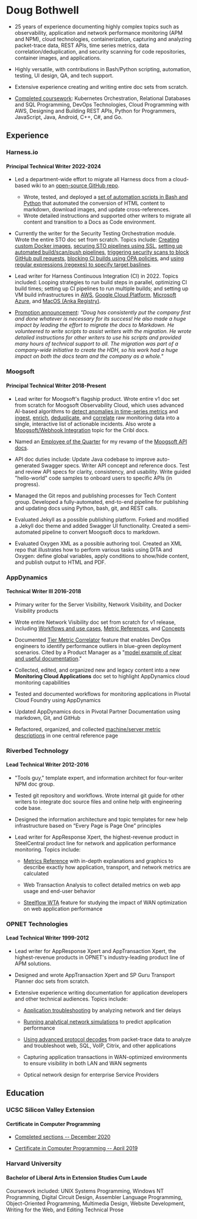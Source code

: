 
# Doug Bothwell

* 25 years of experience documenting highly complex topics such as observability, application and network performance monitoring (APM and NPM), cloud technologies, containerization, capturing and analyzing packet-trace data, REST APIs, time series metrics, data correlation/deduplication, and security scanning for code repositories, container images, and
applications.

* Highly versatile, with contributions in Bash/Python scripting, automation, testing, UI design, QA, and tech support.

* Extensive experience creating and writing entire doc sets from scratch.

* [Completed coursework](https://github.com/douglas-j-bothwell/douglas-j-bothwell.github.io/blob/master/cv/ucsc-sv-2021-07.png): Kubernetes Orchestration, Relational Databases and SQL Programming, DevOps Technologies, Cloud Programming with AWS, Designing and Building REST APIs, Python for Programmers, JavaScript, Java, Android, C++, C#, and Go.

## Experience

### Harness.io

#### Principal Technical Writer 2022-2024

* Led a department-wide effort to migrate all Harness docs from a cloud-based wiki to an [open-source GitHub repo](https://github.com/harness/developer-hub/).
  - Wrote, tested, and deployed a [set of automation scripts in Bash and Python](https://github.com/douglas-j-bothwell/hd-convert) that automated the conversion of HTML content to markdown, download images, and update cross-references.
  - Wrote detailed instructions and supported other writers to migrate all content and transition to a Docs as Code environment.

* Currently the writer for the Security Testing Orchestration module. Wrote the entire STO doc set from scratch. Topics include: [Creating custom Docker images](https://developer.harness.io/docs/security-testing-orchestration/use-sto/set-up-sto-pipelines/create-custom-scan-images), [securing STO pipelines using SSL](https://developer.harness.io/docs/category/secure-your-sto-pipelines), [setting up automated build/scan/push pipelines](https://developer.harness.io/docs/security-testing-orchestration/use-sto/set-up-sto-pipelines/build-scan-push-sto-ci), [triggering security scans to block GitHub pull requests](https://developer.harness.io/docs/security-testing-orchestration/use-sto/stop-builds-based-on-scan-results/trigger-sto-scans-to-block-prs-with-vulnerabilities), [blocking CI builds using OPA policies](https://developer.harness.io/docs/security-testing-orchestration/use-sto/stop-builds-based-on-scan-results/stop-pipelines-using-opa), and [using regular expressions (regexes) to specify target baslines](https://developer.harness.io/docs/security-testing-orchestration/use-sto/set-up-sto-pipelines/set-up-baselines).    

* Lead writer for Harness Continuous Integration (CI) in 2022. Topics included: Looping strategies to run build steps in parallel, optimizing CI build times; setting up CI pipelines to run multiple builds; and setting up VM build infrastructures in [AWS](https://developer.harness.io/docs/continuous-integration/use-ci/set-up-build-infrastructure/vm-build-infrastructure/set-up-an-aws-vm-build-infrastructure/), [Google Cloud Platform](https://developer.harness.io/docs/continuous-integration/use-ci/set-up-build-infrastructure/vm-build-infrastructure/define-a-ci-build-infrastructure-in-google-cloud-platform), [Microsoft Azure](https://developer.harness.io/docs/continuous-integration/use-ci/set-up-build-infrastructure/vm-build-infrastructure/define-a-ci-build-infrastructure-in-azure), and [MacOS (Anka Registry)](https://developer.harness.io/docs/continuous-integration/use-ci/set-up-build-infrastructure/vm-build-infrastructure/define-macos-build-infra-with-anka-registry).

* [Promotion announcement](https://github.com/douglas-j-bothwell/douglas-j-bothwell.github.io/blob/harness-update-may-2024/cv/dbothwell-harness-promotion.2023.png): _"Doug has consistently put the company first and done whatever is necessary for its success! He also made a huge impact by leading the effort to migrate the docs to Markdown. He volunteered to write scripts to assist writers with the migration. He wrote detailed instructions for other writers to use his scripts and provided many hours of technical support to all. The migration was part of a company-wide initiative to create the HDH, so his work had a huge impact on both the docs team and the company as a whole."_

### Moogsoft
#### Principal Technical Writer 2018-Present

* Lead writer for Moogsoft's flagship product.  Wrote entire v1 doc set from scratch for Moogsoft Observability Cloud, which uses advanced AI-based algorithms to [detect anomalies in time-series metrics](https://storage.googleapis.com/dbothwell-docs-org/__moog-cloud-docs/staging_GA/en/customizing-anomaly-detection-for-individual-metrics--advanced-.html) and [ingest](https://storage.googleapis.com/dbothwell-docs-org/__moog-cloud-docs/staging_GA/en/ingest-source-data.html), [enrich](https://storage.googleapis.com/dbothwell-docs-org/__moog-cloud-docs/staging_GA/en/enrich-events-with-additional-data.html), [deduplicate](https://storage.googleapis.com/dbothwell-docs-org/__moog-cloud-docs/staging_GA/en/event-deduplication.html), and [correlate](https://storage.googleapis.com/dbothwell-docs-org/__moog-cloud-docs/staging_GA/en/defining-correlations.html) raw monitoring data into a single, interactive list of actionable incidents. Also wrote a [Moogsoft/Webhook Integration](https://docs.cribl.io/stream/usecase-moogsoft/) topic for the Cribl docs. 

* Named an [Employee of the Quarter](https://github.com/douglas-j-bothwell/douglas-j-bothwell.github.io/blob/master/cv/moogsoft-eotq-may-2021.png) for my revamp of the [Moogsoft API docs](https://api.docs.moogsoft.com/reference/overview).

* API doc duties include: Update Java codebase to improve auto-generated Swagger specs. Writer API concept and reference docs. Test and review API specs for clarity, consistency, and usability. Write guided "hello-world" code samples to onboard users to specific APIs (in progress).

* Managed the Git repos and publishing processes for Tech Content group. Developed a fully-automated, end-to-end pipeline for publishing and updating docs using Python, bash, git, and REST calls.

* Evaluated Jekyll as a possible publishing platform. Forked and modified a Jekyll doc theme and added Swagger UI functionality. Created a semi-automated pipeline to convert Moogsoft docs to markdown.

* Evaluated Oxygen XML as a possible authoring tool. Created an XML repo that illustrates how to perform various tasks using DITA and Oxygen: define global variables, apply conditions to show/hide content, and publish output to HTML and PDF.  

### AppDynamics
#### Technical Writer III 2016-2018

* Primary writer for the Server Visibility, Network Visibility, and Docker Visibility products

* Wrote entire Network Visibility doc set from scratch for v1 release, including [Workflows and use cases](https://docs.appdynamics.com/appd/24.x/24.6/en/infrastructure-visibility/network-visibility/workflows-and-example-use-cases), [Metric References](https://docs.appdynamics.com/appd/24.x/24.6/en/infrastructure-visibility/network-visibility/network-visibility-metrics), and [Concepts](https://docs.appdynamics.com/appd/24.x/24.6/en/infrastructure-visibility/network-visibility/network-visibility-concepts)

* Documented [Tier Metric Correlator](https://docs.appdynamics.com/appd/24.x/24.5/en/infrastructure-visibility/server-visibility/tier-metric-correlator) feature that enables DevOps engineers to identify performance outliers in blue-green deployment scenarios. Cited by a Product Manager as a "[model example of clear and useful documentation](https://github.com/douglas-j-bothwell/douglas-j-bothwell.github.io/blob/master/cv/cc-kudos.png)."

* Collected, edited, and organized new and legacy content into a new **Monitoring Cloud Applications** doc set to highlight AppDynamics cloud monitoring capabilities

* Tested and documented workflows for monitoring applications in Pivotal Cloud Foundry using AppDynamics

* Updated AppDynamics docs in Pivotal Partner Documentation using markdown, Git, and GitHub

* Refactored, organized, and collected [machine/server metric descriptions](https://docs.appdynamics.com/appd/24.x/24.5/en/infrastructure-visibility/hardware-resources-metrics) in one central reference page


### Riverbed Technology
#### Lead Technical Writer 2012-2016

* "Tools guy," template expert, and information architect for four-writer NPM doc group.

* Tested git repository and workflows. Wrote internal git guide for other writers to integrate doc source files and online help with engineering code base.

* Designed the information architecture and topic templates for new help infrastructure based on “Every Page is Page One” principles

* Lead writer for AppResponse Xpert, the highest-revenue product in SteelCentral product line for network and application performance monitoring. Topics include:

     * [Metrics Reference](https://github.com/douglas-j-bothwell/douglas-j-bothwell.github.io/blob/master/pdf/bothwell_doug_writing_sample1_appresponse_metric_concepts.pdf) with in-depth explanations and graphics to describe exactly how application, transport, and network metrics are calculated

     * Web Transaction Analysis to collect detailed metrics on web app usage and end-user behavior

     * [Steelflow WTA](https://github.com/douglas-j-bothwell/douglas-j-bothwell.github.io/blob/master/pdf/bothwell_doug_writing_sample4_appresponse_steelflow_wta.pdf) feature for studying the impact of WAN optimization on web application performance


### OPNET Technologies
#### Lead Technical Writer 1999-2012

* Lead writer for AppResponse Xpert and AppTransaction Xpert, the highest-revenue products in OPNET's industry-leading product line of APM solutions.

* Designed and wrote AppTransaction Xpert and SP Guru Transport Planner doc sets from scratch.

* Extensive experience writing documentation for application developers and other technical audiences. Topics include:

     * [Application troubleshooting](https://github.com/douglas-j-bothwell/douglas-j-bothwell.github.io/blob/master/docs/apptransactionxpert/User%20Guide/ACE_46_Delay.pdf) by analyzing network and tier delays  

     *  [Running analytical network simulations](https://github.com/douglas-j-bothwell/douglas-j-bothwell.github.io/blob/master/docs/apptransactionxpert/Tutorials%20and%20Examples/ace_tut_app_resp.pdf) to predict application performance

     *  [Using advanced protocol decodes](https://github.com/douglas-j-bothwell/douglas-j-bothwell.github.io/blob/master/docs/apptransactionxpert/User%20Guide/ACE_51_Protocol.pdf) from packet-trace data to analyze and troubleshoot web, SQL, VoIP, Citrix, and other applications
  
     * Capturing application transactions in WAN-optimized environments to ensure visibility in both LAN and WAN segments

     * Optical network design for enterprise Service Providers

## Education

### UCSC Silicon Valley Extension

#### Certificate in Computer Programming


* [Completed sections -- December 2020](https://github.com/douglas-j-bothwell/douglas-j-bothwell.github.io/blob/master/cv/ucsc-sv-2021-07.png)

* [Certificate in Computer Programming -- April 2019](https://github.com/douglas-j-bothwell/douglas-j-bothwell.github.io/blob/master/cv/doug-bothwell-ucsc-certificate-computer-programming.png)


### Harvard University

#### Bachelor of Liberal Arts in Extension Studies Cum Laude

Coursework included: UNIX Systems Programming, Windows NT
Programming, Digital Circuit Design, Assembler Language Programming,
Object-Oriented Programming, Multimedia Design, Website Development,
Writing for the Web, and Editing Technical Prose
